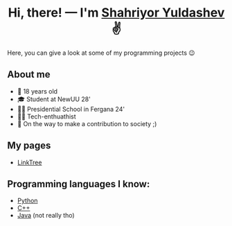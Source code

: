 <h1 align="center">
  Hi, there! — I'm <a href="https://linktr.ee/yuldshah">Shahriyor Yuldashev</a> ✌️
</h1>
Here, you can give a look at some of my programming projects 😉

## About me
- 🐊 18 years old
- 🎓 Student at NewUU 28'
- 👨‍🎓 Presidential School in Fergana 24'
- 👨‍💻 Tech-enthuathist
- 🌱 On the way to make a contribution to society ;)

## My pages
- [LinkTree](https://linktr.ee/yuldshah)

## Programming languages I know:
- [Python](https://www.python.org/)
- [C++](https://cplusplus.com/doc/tutorial/)
- [Java](https://www.java.com/) (not really tho)
